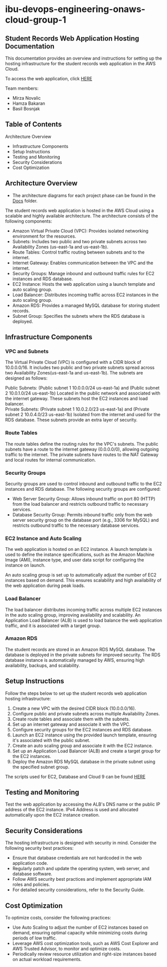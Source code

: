 # ibu-devops-engineering-onaws-cloud-group-1

## Student Records Web Application Hosting Documentation
This documentation provides an overview and instructions for setting up the hosting infrastructure for the student records web application in the AWS Cloud.

To access the web application, click [HERE](http://hamzabakarandevopsprojectlb-827799244.us-east-1.elb.amazonaws.com/)

Team members:
* Mirza Novalic
* Hamza Bakaran
* Basil Bosnjak

## Table of Contents
Architecture Overview
* Infrastructure Components
* Setup Instructions
* Testing and Monitoring
* Security Considerations
* Cost Optimization

## Architecture Overview
* The architecture diagrams for each project phase can be found in the [Docs](https://github.com/HamzaBakaran/ibu-devops-engineering-onaws-cloud-group-1/tree/main/docs) folder.

The student records web application is hosted in the AWS Cloud using a scalable and highly available architecture. The architecture consists of the following components:

* Amazon Virtual Private Cloud (VPC): Provides isolated networking environment for the resources.
* Subnets: Includes two public and two private subnets across two Availability Zones (us-east-1a and us-east-1b).
* Route Tables: Control traffic routing between subnets and to the internet.
* Internet Gateway: Enables communication between the VPC and the internet.
* Security Groups: Manage inbound and outbound traffic rules for EC2 instances and RDS database.
* EC2 Instance: Hosts the web application using a launch template and auto scaling group.
* Load Balancer: Distributes incoming traffic across EC2 instances in the auto scaling group.
* Amazon RDS: Provides a managed MySQL database for storing student records.
* Subnet Group: Specifies the subnets where the RDS database is deployed.

## Infrastructure Components
### VPC and Subnets
The Virtual Private Cloud (VPC) is configured with a CIDR block of 10.0.0.0/16. It includes two public and two private subnets spread across two Availability Zones(us-east-1a and us-east-1b). The subnets are designed as follows:

Public Subnets: (Public subnet 1 10.0.0.0/24 us-east-1a) and (Public subnet 2 10.0.1.0/24 us-east-1b)  Located in the public network and associated with the internet gateway. These subnets host the EC2 instances and load balancer.  
Private Subnets: (Private subnet 1 10.0.2.0/23 us-east-1a) and (Private subnet 2 10.0.4.0/23 us-east-1b) Isolated from the internet and used for the RDS database. These subnets provide an extra layer of security.

### Route Tables
The route tables define the routing rules for the VPC's subnets. The public subnets have a route to the internet gateway (0.0.0.0/0), allowing outgoing traffic to the internet. The private subnets have routes to the NAT Gateway and local routes for internal communication.

### Security Groups
Security groups are used to control inbound and outbound traffic to the EC2 instances and RDS database. The following security groups are configured:

* Web Server Security Group: Allows inbound traffic on port 80 (HTTP)  from the load balancer and restricts outbound traffic to necessary services.
* Database Security Group: Permits inbound traffic only from the web server security group on the database port (e.g., 3306 for MySQL) and restricts outbound traffic to the necessary database services.

### EC2 Instance and Auto Scaling
The web application is hosted on an EC2 instance. A launch template is used to define the instance specifications, such as the Amazon Machine Image (AMI), instance type, and user data script for configuring the instance on launch.

An auto scaling group is set up to automatically adjust the number of EC2 instances based on demand. This ensures scalability and high availability of the web application during peak loads.

### Load Balancer
The load balancer distributes incoming traffic across multiple EC2 instances in the auto scaling group, improving availability and scalability. An Application Load Balancer (ALB) is used to load balance the web application traffic, and it is associated with a target group.

### Amazon RDS
The student records are stored in an Amazon RDS MySQL database. The database is deployed in the private subnets for improved security. The RDS database instance is automatically managed by AWS, ensuring high availability, backups, and scalability.

## Setup Instructions
Follow the steps below to set up the student records web application hosting infrastructure:

1. Create a new VPC with the desired CIDR block (10.0.0.0/16).
2. Configure public and private subnets across multiple Availability Zones.
3. Create route tables and associate them with the subnets.
4. Set up an internet gateway and associate it with the VPC.
5. Configure security groups for the EC2 instances and RDS database.
6. Launch an EC2 instance using the provided launch template, ensuring it's associated with the public subnet.
7. Create an auto scaling group and associate it with the EC2 instance.
8. Set up an Application Load Balancer (ALB) and create a target group for the EC2 instances.
9. Deploy the Amazon RDS MySQL database in the private subnet using the specified subnet group.

The scripts used for EC2, Database and Cloud 9 can be found [HERE](https://github.com/HamzaBakaran/ibu-devops-engineering-onaws-cloud-group-1/tree/main/helper-scripts)

## Testing and Monitoring

Test the web application by accessing the ALB's DNS name or the public IP address of the EC2 instance.
IPv4 Address is used and allocated automatically upon the EC2 instance creation.

## Security Considerations
The hosting infrastructure is designed with security in mind. Consider the following security best practices:

* Ensure that database credentials are not hardcoded in the web application code.
* Regularly patch and update the operating system, web server, and database software.
* Follow AWS security best practices and implement appropriate IAM roles and policies.
* For detailed security considerations, refer to the Security Guide.

## Cost Optimization
To optimize costs, consider the following practices:

* Use Auto Scaling to adjust the number of EC2 instances based on demand, ensuring optimal capacity while minimizing costs during periods of low traffic.
* Leverage AWS cost optimization tools, such as AWS Cost Explorer and AWS Trusted Advisor, to monitor and optimize costs.
* Periodically review resource utilization and right-size instances based on actual workload requirements.
